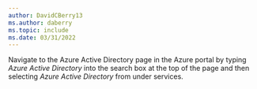 ```yaml
---
author: DavidCBerry13
ms.author: daberry
ms.topic: include
ms.date: 03/31/2022
---
```

Navigate to the Azure Active Directory page in the Azure portal by typing *Azure Active Directory* into the search box at the top of the page and then selecting *Azure Active Directory* from under services.
